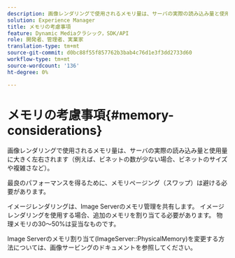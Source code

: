 ```yaml
---
description: 画像レンダリングで使用されるメモリ量は、サーバの実際の読み込み量と使用量に大きく左右されます（例えば、ビネットの数が少ない場合、ビネットのサイズや複雑さなど）。
solution: Experience Manager
title: メモリの考慮事項
feature: Dynamic Mediaクラシック，SDK/API
role: 開発者、管理者、実業家
translation-type: tm+mt
source-git-commit: d0bc88f55f857762b3bab4c76d1e3f3dd2733d60
workflow-type: tm+mt
source-wordcount: '136'
ht-degree: 0%

---
```



# メモリの考慮事項{#memory-considerations}

画像レンダリングで使用されるメモリ量は、サーバの実際の読み込み量と使用量に大きく左右されます（例えば、ビネットの数が少ない場合、ビネットのサイズや複雑さなど）。

最良のパフォーマンスを得るために、メモリページング（スワップ）は避ける必要があります。

イメージレンダリングは、Image Serverのメモリ管理を共有します。 イメージレンダリングを使用する場合、追加のメモリを割り当てる必要があります。 物理メモリの30～50%は妥当なものです。

Image Serverのメモリ割り当て(ImageServer::PhysicalMemory)を変更する方法については、画像サービングのドキュメントを参照してください。
